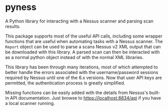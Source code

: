 # pyness
A Python library for interacting with a Nessus scanner and parsing scan results.

This package supports most of the useful API calls, including some wrapper
functions that are useful when automating tasks with a Nessus scanner. The
`Report` object can be used to parse a scans Nessus v2 XML output that can be
downloaded with this library. A parsed scan can then be interacted with as a
normal python object instead of with the normal XML libraries.

This library has been through many iterations, most of which attempted to better
handle the errors associated with the username/password sessions required by
Nessus until one of the 6.x versions. Now that user API keys are permitted, the
authentication process is greatly simplified.

Missing functions can be easily added with the details from Nessus's built-in
API documentation. Just browse to <https://localhost:8834/api> if you have a
local scanner running.
